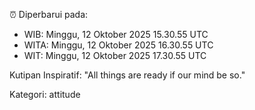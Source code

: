 ⏰ Diperbarui pada:
- WIB: Minggu, 12 Oktober 2025 15.30.55 UTC
- WITA: Minggu, 12 Oktober 2025 16.30.55 UTC
- WIT: Minggu, 12 Oktober 2025 17.30.55 UTC

Kutipan Inspiratif:
"All things are ready if our mind be so."


Kategori: attitude

